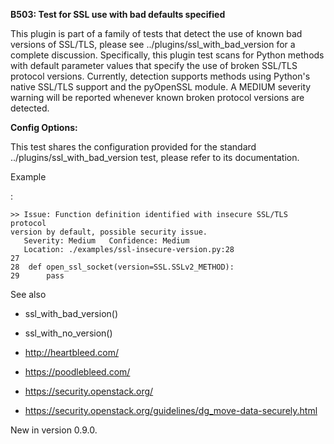 **B503: Test for SSL use with bad defaults specified**

This plugin is part of a family of tests that detect the use of known bad
versions of SSL/TLS, please see ../plugins/ssl_with_bad_version for
a complete discussion. Specifically, this plugin test scans for Python
methods with default parameter values that specify the use of broken
SSL/TLS protocol versions. Currently, detection supports methods using
Python's native SSL/TLS support and the pyOpenSSL module. A MEDIUM severity
warning will be reported whenever known broken protocol versions are
detected.

**Config Options:**

This test shares the configuration provided for the standard
../plugins/ssl_with_bad_version test, please refer to its
documentation.

Example

:   

```
>> Issue: Function definition identified with insecure SSL/TLS protocol
version by default, possible security issue.
   Severity: Medium   Confidence: Medium
   Location: ./examples/ssl-insecure-version.py:28
27
28  def open_ssl_socket(version=SSL.SSLv2_METHOD):
29      pass
```

See also

* ssl_with_bad_version()

* ssl_with_no_version()

* <http://heartbleed.com/>

* <https://poodlebleed.com/>

* <https://security.openstack.org/>

* <https://security.openstack.org/guidelines/dg_move-data-securely.html>

New in version 0.9.0.


